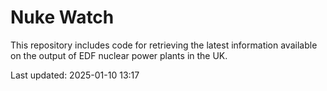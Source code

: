 # Nuke Watch

This repository includes code for retrieving the latest information available on the output of EDF nuclear power plants in the UK.

Last updated: 2025-01-10 13:17